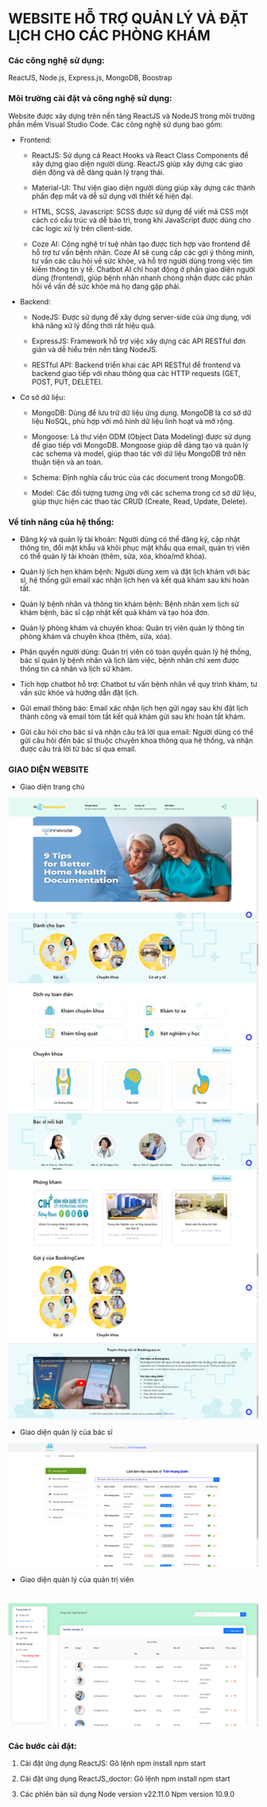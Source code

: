 # WEBSITE HỖ TRỢ QUẢN LÝ VÀ ĐẶT LỊCH CHO CÁC PHÒNG KHÁM

### Các công nghệ sử dụng:

ReactJS, Node.js, Express.js, MongoDB, Boostrap

### Môi trường cài đặt và công nghệ sử dụng:

Website được xây dựng trên nền tảng ReactJS và NodeJS trong môi trường phần mềm Visual Studio Code. Các công nghệ sử dụng bao gồm:

-   Frontend:

    -   ReactJS: Sử dụng cả React Hooks và React Class Components để xây dựng giao diện người dùng. ReactJS giúp xây dựng các giao diện động và dễ dàng quản lý trạng thái.

    -   Material-UI: Thư viện giao diện người dùng giúp xây dựng các thành phần đẹp mắt và dễ sử dụng với thiết kế hiện đại.

    -   HTML, SCSS, Javascript: SCSS được sử dụng để viết mã CSS một cách có cấu trúc và dễ bảo trì, trong khi JavaScript được dùng cho các logic xử lý trên client-side.

    -   Coze AI: Công nghệ trí tuệ nhân tạo được tích hợp vào frontend để hỗ trợ tư vấn bệnh nhân. Coze AI sẽ cung cấp các gợi ý thông minh, tư vấn các câu hỏi về sức khỏe, và hỗ trợ người dùng trong việc tìm kiếm thông tin y tế. Chatbot AI chỉ hoạt động ở phần giao diện người dùng (frontend), giúp bệnh nhân nhanh chóng nhận được các phản hồi về vấn đề sức khỏe mà họ đang gặp phải.

-   Backend:

    -   NodeJS: Được sử dụng để xây dựng server-side của ứng dụng, với khả năng xử lý đồng thời rất hiệu quả.

    -   ExpressJS: Framework hỗ trợ việc xây dựng các API RESTful đơn giản và dễ hiểu trên nền tảng NodeJS.

    -   RESTful API: Backend triển khai các API RESTful để frontend và backend giao tiếp với nhau thông qua các HTTP requests (GET, POST, PUT, DELETE).

-   Cơ sở dữ liệu:

    -   MongoDB: Dùng để lưu trữ dữ liệu ứng dụng. MongoDB là cơ sở dữ liệu NoSQL, phù hợp với mô hình dữ liệu linh hoạt và mở rộng.

    -   Mongoose: Là thư viện ODM (Object Data Modeling) được sử dụng để giao tiếp với MongoDB. Mongoose giúp dễ dàng tạo và quản lý các schema và model, giúp thao tác với dữ liệu MongoDB trở nên thuận tiện và an toàn.

    -   Schema: Định nghĩa cấu trúc của các document trong MongoDB.

    -   Model: Các đối tượng tương ứng với các schema trong cơ sở dữ liệu, giúp thực hiện các thao tác CRUD (Create, Read, Update, Delete).

### Về tính năng của hệ thống:

-   Đăng ký và quản lý tài khoản: Người dùng có thể đăng ký, cập nhật thông tin, đổi mật khẩu và khôi phục mật khẩu qua email, quản trị viên có thể quản lý tài khoản (thêm, sửa, xóa, khóa/mở khóa).

-   Quản lý lịch hẹn khám bệnh: Người dùng xem và đặt lịch khám với bác sĩ, hệ thống gửi email xác nhận lịch hẹn và kết quả khám sau khi hoàn tất.

-   Quản lý bệnh nhân và thông tin khám bệnh: Bệnh nhân xem lịch sử khám bệnh, bác sĩ cập nhật kết quả khám và tạo hóa đơn.

-   Quản lý phòng khám và chuyên khoa: Quản trị viên quản lý thông tin phòng khám và chuyên khoa (thêm, sửa, xóa).

-   Phân quyền người dùng: Quản trị viên có toàn quyền quản lý hệ thống, bác sĩ quản lý bệnh nhân và lịch làm việc, bệnh nhân chỉ xem được thông tin cá nhân và lịch sử khám.

-   Tích hợp chatbot hỗ trợ: Chatbot tư vấn bệnh nhân về quy trình khám, tư vấn sức khỏe và hướng dẫn đặt lịch.

-   Gửi email thông báo: Email xác nhận lịch hẹn gửi ngay sau khi đặt lịch thành công và email tóm tắt kết quả khám gửi sau khi hoàn tất khám.

-   Gửi câu hỏi cho bác sĩ và nhận câu trả lời qua email: Người dùng có thể gửi câu hỏi đến bác sĩ thuộc chuyên khoa thông qua hệ thống, và nhận được câu trả lời từ bác sĩ qua email.

### GIAO DIỆN WEBSITE

-   Giao diện trang chủ

![Giao diện trang chủ](src/assets/1.png)
![Giao diện trang chủ](src/assets/2.png)
![Giao diện trang chủ](src/assets/3.png)
![Giao diện trang chủ](src/assets/4.png)
![Giao diện trang chủ](src/assets/5.png)

-   Giao diện quản lý của bác sĩ

![Giao diện quản lý của bác sĩ](src/assets/6.png)

-   Giao diện quản lý của quản trị viên

# ![Giao diện quản lý của quản trị viên](src/assets/7.png)

### Các bước cài đặt:

1. Cài đặt ứng dụng ReactJS: Gõ lệnh
   npm install
   npm start

2. Cài đặt ứng dụng ReactJS_doctor: Gõ lệnh
   npm install
   npm start

3. Các phiên bản sử dụng
   Node version v22.11.0
   Npm version 10.9.0
